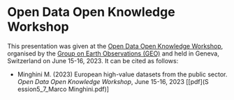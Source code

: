 # Open Data Open Knowledge Workshop
This presentation was given at the [Open Data Open Knowledge Workshop](https://earthobservations.org/odok2023.php), organised by the [Group on Earth Observations (GEO)](https://www.earthobservations.org/) and held in Geneva, Switzerland on June 15-16, 2023. It can be cited as follows:

* Minghini M. (2023) European high-value datasets from the public sector. _Open Data Open Knowledge Workshop_, June 15-16, 2023 [[pdf](S ession5_7_Marco Minghini.pdf)]
